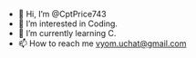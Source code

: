 - 👋 Hi, I’m @CptPrice743
- 👀 I’m interested in Coding.
- 🌱 I’m currently learning C.
- 📫 How to reach me vyom.uchat@gmail.com

<!---
CptPrice743/CptPrice743 is a ✨ special ✨ repository because its `README.md` (this file) appears on your GitHub profile.
You can click the Preview link to take a look at your changes.
--->
